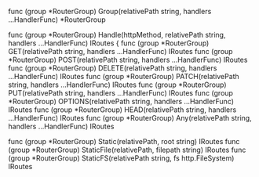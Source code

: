 func (group *RouterGroup) Group(relativePath string, handlers ...HandlerFunc) *RouterGroup

func (group *RouterGroup) Handle(httpMethod, relativePath string, handlers ...HandlerFunc) IRoutes {
func (group *RouterGroup) GET(relativePath string, handlers ...HandlerFunc) IRoutes
func (group *RouterGroup) POST(relativePath string, handlers ...HandlerFunc) IRoutes
func (group *RouterGroup) DELETE(relativePath string, handlers ...HandlerFunc) IRoutes
func (group *RouterGroup) PATCH(relativePath string, handlers ...HandlerFunc) IRoutes
func (group *RouterGroup) PUT(relativePath string, handlers ...HandlerFunc) IRoutes
func (group *RouterGroup) OPTIONS(relativePath string, handlers ...HandlerFunc) IRoutes
func (group *RouterGroup) HEAD(relativePath string, handlers ...HandlerFunc) IRoutes
func (group *RouterGroup) Any(relativePath string, handlers ...HandlerFunc) IRoutes

func (group *RouterGroup) Static(relativePath, root string) IRoutes
func (group *RouterGroup) StaticFile(relativePath, filepath string) IRoutes
func (group *RouterGroup) StaticFS(relativePath string, fs http.FileSystem) IRoutes